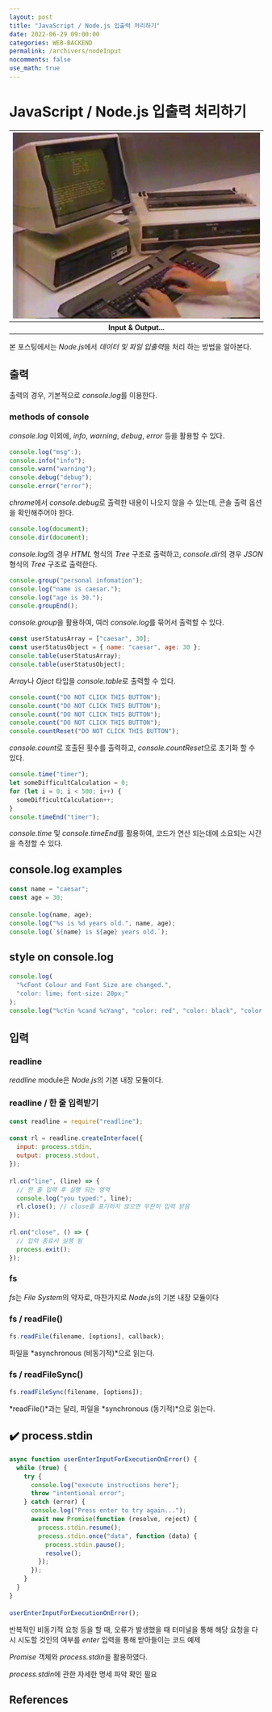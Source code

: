 ```yaml
---
layout: post
title: "JavaScript / Node.js 입출력 처리하기"
date: 2022-06-29 09:00:00
categories: WEB-BACKEND
permalink: /archivers/nodeInput
nocomments: false
use_math: true
---
```


# JavaScript / Node.js 입출력 처리하기

| ![keyboardInput](/assets/posts/2022-06-29-nodeInput/keyboardInput.gif) |
| :--------------------------------------------------------------------: |
|                        <b>Input & Output...</b>                        |

본 포스팅에서는 *Node.js*에서 *데이터 및 파일 입출력*을 처리 하는 방법을 알아본다.

## 출력

출력의 경우, 기본적으로 *console.log*를 이용한다.

### methods of console

_console.log_ 이외에, _info_, _warning_, _debug_, _error_ 등을 활용할 수 있다.

```javascript
console.log("msg":);
console.info("info");
console.warn("warning");
console.debug("debug");
console.error("error");
```

*chrome*에서 *console.debug*로 출력한 내용이 나오지 않을 수 있는데, 콘솔 출력 옵션을 확인해주어야 한다.

```javascript
console.log(document);
console.dir(document);
```

*console.log*의 경우 _HTML_ 형식의 _Tree_ 구조로 출력하고, *console.dir*의 경우 _JSON_ 형식의 _Tree_ 구조로 출력한다.

```javascript
console.group("personal infomation");
console.log("name is caesar.");
console.log("age is 30.");
console.groupEnd();
```

*console.group*을 활용하여, 여러 *console.log*를 묶어서 출력할 수 있다.

```javascript
const userStatusArray = ["caesar", 30];
const userStatusObject = { name: "caesar", age: 30 };
console.table(userStatusArray);
console.table(userStatusObject);
```

*Array*나 _Oject_ 타입을 *console.table*로 출력할 수 있다.

```javascript
console.count("DO NOT CLICK THIS BUTTON");
console.count("DO NOT CLICK THIS BUTTON");
console.count("DO NOT CLICK THIS BUTTON");
console.count("DO NOT CLICK THIS BUTTON");
console.countReset("DO NOT CLICK THIS BUTTON");
```

*console.count*로 호출된 횟수를 출력하고, *console.countReset*으로 초기화 할 수 있다.

```javascript
console.time("timer");
let someDifficultCalculation = 0;
for (let i = 0; i < 500; i++) {
  someDifficultCalculation++;
}
console.timeEnd("timer");
```

_console.time_ 및 *console.timeEnd*를 활용하여, 코드가 연산 되는데에 소요되는 시간을 측정할 수 있다.

## console.log examples

```javascript
const name = "caesar";
const age = 30;

console.log(name, age);
console.log("%s is %d years old.", name, age);
console.log(`${name} is ${age} years old.`);
```

## style on console.log

```javascript
console.log(
  "%cFont Colour and Font Size are changed.",
  "color: lime; font-size: 20px;"
);
console.log("%cYin %cand %cYang", "color: red", "color: black", "color: blue");
```

## 입력

### readline

_readline_ module은 *Node.js*의 기본 내장 모듈이다.

### readline / 한 줄 입력받기

```javascript
const readline = require("readline");

const rl = readline.createInterface({
  input: process.stdin,
  output: process.stdout,
});

rl.on("line", (line) => {
  // 한 줄 입력 후 실행 되는 영역
  console.log("you typed:", line);
  rl.close(); // close를 표기하지 않으면 무한히 입력 받음
});

rl.on("close", () => {
  // 입력 종료시 실행 됨
  process.exit();
});
```

### fs

*fs*는 *File System*의 약자로, 마찬가지로 *Node.js*의 기본 내장 모듈이다

### fs / readFile()

```javascript
fs.readFile(filename, [options], callback);
```

파일을 *asynchronous (비동기적)*으로 읽는다.

### fs / readFileSync()

```javascript
fs.readFileSync(filename, [options]);
```

*readFile()*과는 달리, 파일을 *synchronous (동기적)*으로 읽는다.

## ✔️ process.stdin

```javascript
async function userEnterInputForExecutionOnError() {
  while (true) {
    try {
      console.log("execute instructions here");
      throw "intentional error";
    } catch (error) {
      console.log("Press enter to try again...");
      await new Promise(function (resolve, reject) {
        process.stdin.resume();
        process.stdin.once("data", function (data) {
          process.stdin.pause();
          resolve();
        });
      });
    }
  }
}

userEnterInputForExecutionOnError();
```

반복적인 비동기적 요청 등을 할 때, 오류가 발생했을 때 터미널을 통해 해당 요청을 다시 시도할 것인의 여부를 _enter_ 입력을 통해 받아들이는 코드 예제

_Promise_ 객체와 *process.stdin*을 활용하였다.

*process.stdin*에 관한 자세한 명세 파악 확인 필요

## References

<!-- [Array on mozzila.org](https://developer.mozilla.org/ko/docs/Web/JavaScript/Reference/Global_Objects/Array){: target="\_blank"} -->

<!-- ![permasecond](/assets/posts/2020-02-21-cmdcolor/permasecond.png) -->
